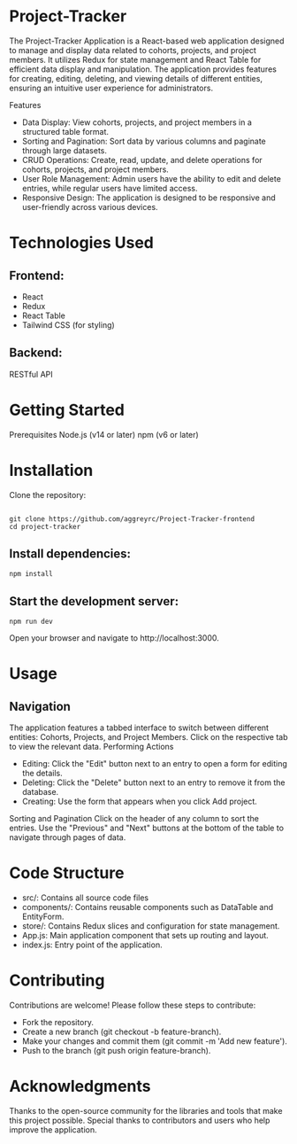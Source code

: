 # Project-Tracker

The Project-Tracker Application is a React-based web application designed to manage and display data related to cohorts, projects, and project members. It utilizes Redux for state management and React Table for efficient data display and manipulation. The application provides features for creating, editing, deleting, and viewing details of different entities, ensuring an intuitive user experience for administrators.

Features
- Data Display: View cohorts, projects, and project members in a structured table format.
- Sorting and Pagination: Sort data by various columns and paginate through large datasets.
- CRUD Operations: Create, read, update, and delete operations for cohorts, projects, and project members.
- User Role Management: Admin users have the ability to edit and delete entries, while regular users have limited access.
- Responsive Design: The application is designed to be responsive and user-friendly across various devices.


# Technologies Used

## Frontend:

- React
- Redux
- React Table
- Tailwind CSS (for styling)

## Backend:

RESTful API


# Getting Started

Prerequisites
Node.js (v14 or later)
npm (v6 or later)

# Installation
Clone the repository:

```

git clone https://github.com/aggreyrc/Project-Tracker-frontend
cd project-tracker

```

## Install dependencies:

```
npm install
```

## Start the development server:

```
npm run dev
```

Open your browser and navigate to http://localhost:3000.


# Usage 

## Navigation
The application features a tabbed interface to switch between different entities: Cohorts, Projects, and Project Members.
Click on the respective tab to view the relevant data.
Performing Actions
- Editing: Click the "Edit" button next to an entry to open a form for editing the details.
- Deleting: Click the "Delete" button next to an entry to remove it from the database.
- Creating: Use the form that appears when you click Add project.

Sorting and Pagination
Click on the header of any column to sort the entries.
Use the "Previous" and "Next" buttons at the bottom of the table to navigate through pages of data.

# Code Structure
- src/: Contains all source code files
- components/: Contains reusable components such as DataTable and EntityForm.
- store/: Contains Redux slices and configuration for state management.
- App.js: Main application component that sets up routing and layout.
- index.js: Entry point of the application.


# Contributing
Contributions are welcome! Please follow these steps to contribute:

- Fork the repository.
- Create a new branch (git checkout -b feature-branch).
- Make your changes and commit them (git commit -m 'Add new feature').
- Push to the branch (git push origin feature-branch).


# Acknowledgments
Thanks to the open-source community for the libraries and tools that make this project possible.
Special thanks to contributors and users who help improve the application.